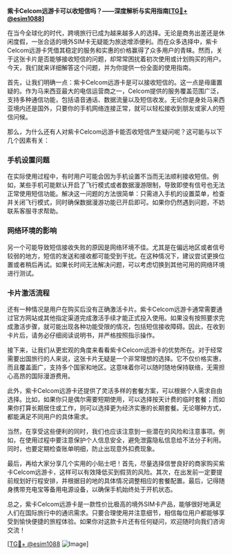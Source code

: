 **紫卡Celcom远游卡可以收短信吗？——深度解析与实用指南[[TG💪+ @esim1088](https://t.me/s/esim1088)]**

在当今全球化的时代，跨境旅行已成为越来越多人的选择。无论是商务出差还是休闲度假，一张合适的境外SIM卡无疑能为旅途增添便利。而在众多选择中，紫卡Celcom远游卡凭借其稳定的服务和实惠的价格赢得了众多用户的青睐。然而，关于这张卡片是否能够接收短信的问题，却常常困扰着初次使用或计划购买的用户。今天，我们就来详细解答这个问题，并为你提供一份全面的使用指南。

首先，让我们明确一点：紫卡Celcom远游卡是可以接收短信的。这一点是毋庸置疑的。作为马来西亚最大的电信运营商之一，Celcom提供的服务覆盖范围广泛，支持多种通信功能，包括语音通话、数据流量以及短信收发。无论你是身处马来西亚境内还是国外，只要你的手机网络连接正常，就可以轻松接收到朋友或家人的短信问候。

那么，为什么还有人对紫卡Celcom远游卡能否收短信产生疑问呢？这可能与以下几个因素有关：

### 手机设置问题

在实际使用过程中，有时用户可能会因为手机设置不当而无法顺利接收短信。例如，某些手机可能默认开启了飞行模式或者数据漫游限制，导致即使有信号也无法正常使用短信功能。解决这一问题的方法很简单：只需进入手机的设置菜单，检查并关闭飞行模式，同时确保数据漫游功能已开启即可。如果你仍然遇到问题，不妨联系客服寻求帮助。

### 网络环境的影响

另一个可能导致短信接收失败的原因是网络环境不佳。尤其是在偏远地区或者信号较弱的地方，短信的发送和接收都可能受到干扰。在这种情况下，建议尝试更换位置或者稍后再试。如果长时间无法解决问题，可以考虑切换到其他可用的网络环境进行测试。

### 卡片激活流程

还有一种情况是用户在购买后没有正确激活卡片。紫卡Celcom远游卡通常需要通过官方网站或其他指定渠道完成激活手续才能正式投入使用。如果没有按照要求完成激活步骤，就可能出现各种功能受限的情况，包括短信接收障碍。因此，在收到卡片后，请务必仔细阅读说明书，并严格按照指示操作。

接下来，让我们从更宏观的角度来看看紫卡Celcom远游卡的优势所在。对于经常需要出国旅行的人来说，这张卡片无疑是一个非常理想的选择。它不仅价格实惠，而且覆盖面广，支持多个国家和地区。这意味着你可以随时随地保持联络，无需担心高昂的国际漫游费用。

此外，紫卡Celcom远游卡还提供了灵活多样的套餐方案，可以根据个人需求自由选择。比如，如果你只是偶尔需要短期使用，可以选择按天计费的临时套餐；而如果你打算长期居住或工作，则可以选择更为经济实惠的长期套餐。无论哪种方式，都能满足不同用户的具体需求。

当然，在享受这些便利的同时，我们也应该注意到一些潜在的风险和注意事项。例如，在使用过程中要注意保护个人信息安全，避免泄露隐私信息给不法分子利用。同时，也要定期检查账单明细，防止出现意外扣费现象。

最后，再给大家分享几个实用的小贴士吧！首先，尽量选择信誉良好的商家购买紫卡Celcom远游卡，这样可以有效降低买到假货的风险。其次，在出发前一定要提前规划好行程安排，并根据目的地的具体情况调整相应的套餐配置。最后，记得随身携带充电宝等备用电源设备，以确保手机始终处于开机状态。

总之，紫卡Celcom远游卡是一款性价比极高的境外SIM卡产品，能够很好地满足人们在国际旅行中的通讯需求。只要合理使用并注意细节，相信每位用户都能够享受到愉快便捷的旅程体验。如果你对这款卡片还有任何疑问，欢迎随时向我们咨询交流！

[[TG💪+ @esim1088](https://t.me/s/esim1088) ![Image](https://i.postimg.cc/4NQfJmqS/Snipaste-2025-05-13-00-14-12.png)]